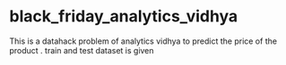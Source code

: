 # black_friday_analytics_vidhya
This is a datahack problem of analytics vidhya to predict the price of the product .
train and test dataset is given
